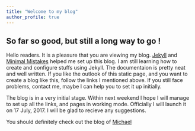 ```yaml
---
title: "Welcome to my blog"
author_profile: true
---
```




## So far so good, but still a long way to go !

Hello readers. It is a pleasure that you are viewing my blog. [Jekyll](http://jekyllrb.com/) and [Minimal Mistakes](https://mmistakes.github.io/minimal-mistakes/) helped me set up this blog. I am still learning how to create and configure stuffs using Jekyll. The documentaion is pretty neat and well written. If you like the outlook of this static page, and you want to create a blog like this, follow the links I mentioned above. If you still face problems, contact me, maybe I can help you to set it up initially.

The blog is in a very initial stage. Within next weekend I hope I will manage to set up all the links, and pages in working mode. Officially I will launch it on 17 July, 2017. I will be glad to recieve any suggestions.

You should definitely check out the blog of [Michael](https://mademistakes.com/)
